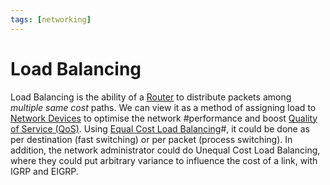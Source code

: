 ```yaml
---
tags: [networking]
---
```


# Load Balancing

Load Balancing is the ability of a [Router](202207061800.md) to distribute
packets among *multiple same cost* paths. We can view it as a method of
assigning load to [Network Devices](202207051821.md) to optimise the network
#performance and boost [Quality of Service (QoS)](202209282057.md). Using
[Equal Cost Load Balancing](202210242155.md)#, it could be done as per
destination (fast switching) or per packet (process switching). In addition, the
network administrator could do Unequal Cost Load Balancing, where they could put
arbitrary variance to influence the cost of a link, with IGRP and EIGRP.
